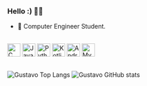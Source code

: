 ### Hello :) 👋🤙

- 📖  Computer Engineer Student.
  



<div style="display: inline_block"> <br>
  <img alling="center" height="30" widht="40" alt= "C" src="https://cdn.jsdelivr.net/gh/devicons/devicon/icons/c/c-original.svg"/>
  <img alling="center" height="30" widht="40" alt="Java" src="https://cdn.jsdelivr.net/gh/devicons/devicon/icons/java/java-original.svg" />
  <img alling="center" height="30" widht="40" alt= "Python" src="https://cdn.jsdelivr.net/gh/devicons/devicon/icons/python/python-original.svg" />
  <img alling="center" height="30" widht="40" alt= "Kotlin" src="https://cdn.jsdelivr.net/gh/devicons/devicon/icons/kotlin/kotlin-original.svg" />
  <img alling="center" height="30" widht="40" alt= "Android" src="https://cdn.jsdelivr.net/gh/devicons/devicon/icons/android/android-original.svg"/>
  <img alling="center" height="30" widht="40" alt= "MySql" src="https://cdn.jsdelivr.net/gh/devicons/devicon/icons/mysql/mysql-original-wordmark.svg" />
          
           
          
  </div>

##
![Gustavo Top Langs](https://github-readme-stats.vercel.app/api/top-langs/?username=gustavoapc&layout=compact&theme=radical)
![Gustavo GitHub stats](https://github-readme-stats.vercel.app/api?username=gustavoapc&show_icons=true&theme=radical)
